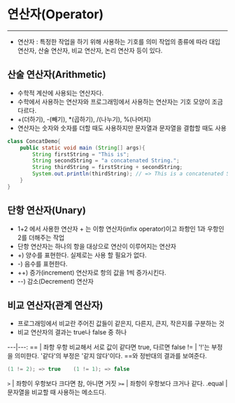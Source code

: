# 연산자(Operator)
---
- 연산자 : 특정한 작업을 하기 위해 사용하는 기호를 의미
  작업의 종류에 따라 대입 연산자, 산술 연산자, 비교 연산자, 논리 연산자 등이 있다.

## 산술 연산자(Arithmetic)
- 수학적 계산에 사용되는 연산자다.
- 수학에서 사용하는 연산자와 프로그래밍에서 사용하는 연산자는 기호 모양이 조금 다르다.
- +(더하기), -(빼기), *(곱하기), /(나누기), %(나머지)
- 연산자는 숫자와 숫자를 더할 때도 사용하지만 문자열과 문자열을 결합할 때도 사용
```java
class ConcatDemo{
    public static void main (String[] args){
        String firstString = "This is";
        String secondString = "a concatenated String.";
        String thirdString = firstString + secondString;
        System.out.println(thirdString); // => This is a concatenated String.
    }
}
```

## 단항 연산자(Unary)
- 1+2 에서 사용한 연산자 + 는 이항 연산자(infix operator)이고 좌항인 1과 우항인 2를 더해주는 작업
- 단항 연산자는 하나의 항을 대상으로 연산이 이루어지는 연산자
- +) 양수를 표현한다. 실제로는 사용 할 필요가 없다.
- -) 음수를 표현한다.
- ++) 증가(increment) 연산자로 항의 값을 1씩 증가시킨다.
- --) 감소(Decrement) 연산자

## 비교 연산자(관계 연산자)
- 프로그래밍에서 비교란 주어진 값들이 같은지, 다른지, 큰지, 작은지를 구분하는 것
- 비교 연산자의 결과는 true나 false 중 하나

---|---:
== | 좌항 우항 비교해서 서로 값이 같다면 true, 다르면 false
!= | '!'는 부정을 의미한다. '같다'의 부정은 '같지 않다'이다.
     ==와 정반대의 결과를 보여준다.
```java
(1 != 2); => true    (1 != 1); => false
```
`>` | 좌항이 우항보다 크다면 참, 아니면 거짓
`>=` | 좌항이 우항보다 크거나 같다.
.equal | 문자열을 비교할 때 사용하는 메소드다.
